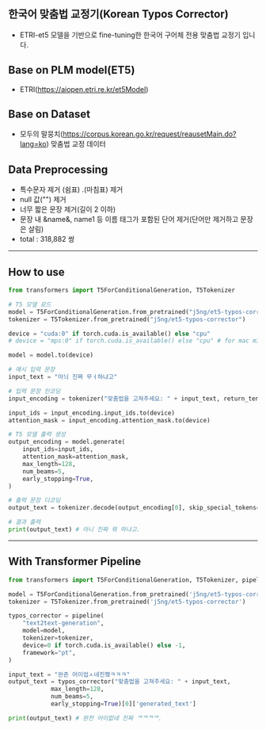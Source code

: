 

## 한국어 맞춤법 교정기(Korean Typos Corrector)
 - ETRI-et5 모델을 기반으로 fine-tuning한 한국어 구어체 전용 맞춤법 교정기 입니다.

## Base on PLM model(ET5)
 - ETRI(https://aiopen.etri.re.kr/et5Model)

## Base on Dataset
 - 모두의 말뭉치(https://corpus.korean.go.kr/request/reausetMain.do?lang=ko) 맞춤법 교정 데이터

 ## Data Preprocessing
  - 특수문자 제거 (쉼표) .(마침표) 제거
  - null 값("") 제거
  - 너무 짧은 문장 제거(길이 2 이하) 
  - 문장 내 &name&, name1 등 이름 태그가 포함된 단어 제거(단어만 제거하고 문장은 살림)
  - total : 318,882 쌍

***

## How to use
```python
from transformers import T5ForConditionalGeneration, T5Tokenizer

# T5 모델 로드
model = T5ForConditionalGeneration.from_pretrained("j5ng/et5-typos-corrector")
tokenizer = T5Tokenizer.from_pretrained("j5ng/et5-typos-corrector")

device = "cuda:0" if torch.cuda.is_available() else "cpu"
# device = "mps:0" if torch.cuda.is_available() else "cpu" # for mac m1

model = model.to(device) 

# 예시 입력 문장
input_text = "아늬 진짜 무ㅓ하냐고"

# 입력 문장 인코딩
input_encoding = tokenizer("맞춤법을 고쳐주세요: " + input_text, return_tensors="pt")

input_ids = input_encoding.input_ids.to(device)
attention_mask = input_encoding.attention_mask.to(device)

# T5 모델 출력 생성
output_encoding = model.generate(
    input_ids=input_ids,
    attention_mask=attention_mask,
    max_length=128,
    num_beams=5,
    early_stopping=True,
)

# 출력 문장 디코딩
output_text = tokenizer.decode(output_encoding[0], skip_special_tokens=True)

# 결과 출력
print(output_text) # 아니 진짜 뭐 하냐고.
```

***

## With Transformer Pipeline
```python
from transformers import T5ForConditionalGeneration, T5Tokenizer, pipeline

model = T5ForConditionalGeneration.from_pretrained('j5ng/et5-typos-corrector')
tokenizer = T5Tokenizer.from_pretrained('j5ng/et5-typos-corrector')

typos_corrector = pipeline(
    "text2text-generation",
    model=model,
    tokenizer=tokenizer,
    device=0 if torch.cuda.is_available() else -1,
    framework="pt",
)

input_text = "완죤 어이업ㅅ네진쨬ㅋㅋㅋ"
output_text = typos_corrector("맞춤법을 고쳐주세요: " + input_text,
            max_length=128,
            num_beams=5,
            early_stopping=True)[0]['generated_text']

print(output_text) # 완전 어이없네 진짜 ᄏᄏᄏᄏ.
```
